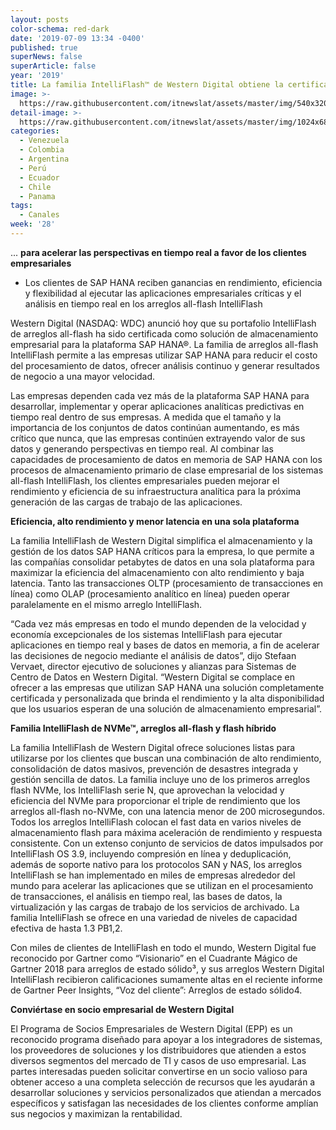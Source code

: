 ```yaml
---
layout: posts
color-schema: red-dark
date: '2019-07-09 13:34 -0400'
published: true
superNews: false
superArticle: false
year: '2019'
title: La familia IntelliFlash™ de Western Digital obtiene la certificación SAP HANA®
image: >-
  https://raw.githubusercontent.com/itnewslat/assets/master/img/540x320/Certificado-p.jpg
detail-image: >-
  https://raw.githubusercontent.com/itnewslat/assets/master/img/1024x680/Certificado-g.jpg
categories:
  - Venezuela
  - Colombia
  - Argentina
  - Perú
  - Ecuador
  - Chile
  - Panama
tags:
  - Canales
week: '28'
---
```

 ... **para acelerar las perspectivas en tiempo real a favor de los clientes empresariales**

- Los clientes de SAP HANA reciben ganancias en rendimiento, eficiencia y flexibilidad al ejecutar las aplicaciones empresariales críticas y el análisis en tiempo real en los arreglos all-flash IntelliFlash

Western Digital (NASDAQ: WDC) anunció hoy que su portafolio IntelliFlash de arreglos all-flash ha sido certificada como solución de almacenamiento empresarial para la plataforma SAP HANA®. La familia de arreglos all-flash IntelliFlash permite a las empresas utilizar SAP HANA para reducir el costo del procesamiento de datos, ofrecer análisis continuo y generar resultados de negocio a una mayor velocidad.

Las empresas dependen cada vez más de la plataforma SAP HANA para desarrollar, implementar y operar aplicaciones analíticas predictivas en tiempo real dentro de sus empresas. A medida que el tamaño y la importancia de los conjuntos de datos continúan aumentando, es más crítico que nunca, que las empresas continúen extrayendo valor de sus datos y generando perspectivas en tiempo real. Al combinar las capacidades de procesamiento de datos en memoria de SAP HANA con los procesos de almacenamiento primario de clase empresarial de los sistemas all-flash IntelliFlash, los clientes empresariales pueden mejorar el rendimiento y eficiencia de su infraestructura analítica para la próxima generación de las cargas de trabajo de las aplicaciones.

**Eficiencia, alto rendimiento y menor latencia en una sola plataforma**

La familia IntelliFlash de Western Digital simplifica el almacenamiento y la gestión de los datos SAP HANA críticos para la empresa, lo que permite a las compañías consolidar petabytes de datos en una sola plataforma para maximizar la eficiencia del almacenamiento con alto rendimiento y baja latencia. Tanto las transacciones OLTP (procesamiento de transacciones en línea) como OLAP (procesamiento analítico en línea) pueden operar paralelamente en el mismo arreglo IntelliFlash. 

“Cada vez más empresas en todo el mundo dependen de la velocidad y economía excepcionales de los sistemas IntelliFlash para ejecutar aplicaciones en tiempo real y bases de datos en memoria, a fin de acelerar las decisiones de negocio mediante el análisis de datos”, dijo Stefaan Vervaet, director ejecutivo de soluciones y alianzas para Sistemas de Centro de Datos en Western Digital. “Western Digital se complace en ofrecer a las empresas que utilizan SAP HANA una solución completamente certificada y personalizada que brinda el rendimiento y la alta disponibilidad que los usuarios esperan de una solución de almacenamiento empresarial”. 

**Familia IntelliFlash de NVMe™, arreglos all-flash y flash híbrido**

La familia IntelliFlash de Western Digital ofrece soluciones listas para utilizarse por los clientes que buscan una combinación de alto rendimiento, consolidación de datos masivos, prevención de desastres integrada y gestión sencilla de datos. La familia incluye uno de los primeros arreglos flash NVMe, los IntelliFlash serie N, que aprovechan la velocidad y eficiencia del NVMe para proporcionar el triple de rendimiento que los arreglos all-flash no-NVMe, con una latencia menor de 200 microsegundos. Todos los arreglos IntelliFlash colocan el fast data en varios niveles de almacenamiento flash para máxima aceleración de rendimiento y respuesta consistente. Con un extenso conjunto de servicios de datos impulsados por IntelliFlash OS 3.9, incluyendo compresión en línea y deduplicación, además de soporte nativo para los protocolos SAN y NAS, los arreglos IntelliFlash se han implementado en miles de empresas alrededor del mundo para acelerar las aplicaciones que se utilizan en el procesamiento de transacciones, el análisis en tiempo real, las bases de datos, la virtualización y las cargas de trabajo de los servicios de archivado. La familia IntelliFlash se ofrece en una variedad de niveles de capacidad efectiva de hasta 1.3 PB1,2.

Con miles de clientes de IntelliFlash en todo el mundo, Western Digital fue reconocido por Gartner como “Visionario” en el Cuadrante Mágico de Gartner 2018 para arreglos de estado sólido³, y sus arreglos Western Digital IntelliFlash recibieron calificaciones sumamente altas en el reciente informe de Gartner Peer Insights, “Voz del cliente”: Arreglos de estado sólido4.

**Conviértase en socio empresarial de Western Digital**

El Programa de Socios Empresariales de Western Digital (EPP) es un reconocido programa diseñado para apoyar a los integradores de sistemas, los proveedores de soluciones y los distribuidores que atienden a estos diversos segmentos del mercado de TI y casos de uso empresarial. Las partes interesadas pueden solicitar convertirse en un socio valioso para obtener acceso a una completa selección de recursos que les ayudarán a desarrollar soluciones y servicios personalizados que atiendan a mercados específicos y satisfagan las necesidades de los clientes conforme amplían sus negocios y maximizan la rentabilidad.
